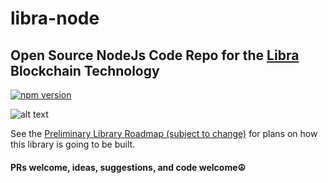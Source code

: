 # libra-node

## Open Source NodeJs Code Repo for the [Libra](https://libra.org) Blockchain Technology


[![npm version](https://badge.fury.io/js/libra-node.svg)](https://badge.fury.io/js/libra-node)

![alt text](https://www.thetelegraphandargus.co.uk/resources/images/10005590.png?display=1&htype=0&type=responsive-gallery)


See the [Preliminary Library Roadmap (subject to change)](https://github.com/msteckyefantis/libra-node/blob/master/docs/plan.md)
for plans on how this library is going to be built.


#### PRs welcome, ideas, suggestions, and code welcome☮️
